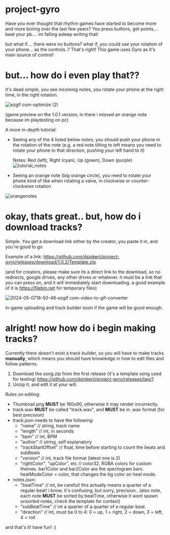 # project-gyro
Have you ever thought that rhythm games have started to become more and more boring over the last few years?
You press buttons, get points,... beat your pb.... im falling asleep writing that!

but what if.... there were no buttons? what if, you could use your rotation of your phone... as the controls..?
That's right! This game uses Gyro as it's main source of control!

# but... how do i even play that??

It's dead simple, you see incoming notes, you rotate your phone at the right time, in the right rotation.

![ezgif com-optimize (2)](https://github.com/dsinkerii/project-gyro/assets/104655906/a8803193-7149-431a-8b6d-6971789fbc8e)

(game preview on the 1.0.1 version, in there i missed an orange note because im playtesting on pc)

A more in-depth tutorial:
- Seeing any of the 4 listed below notes, you should push your phone in the rotation of the note (e.g. a red note tilting to left means you need to rotate your phone to that direction, pushing your left hand to it)

  Notes: Red (left), Right (cyan), Up (green), Down (purple)
![tutorial_notes](https://github.com/dsinkerii/project-gyro/assets/104655906/a135c70f-066d-4a87-9121-c97c2b18e6d3)

- Seeing an orange note (big orange circle), you need to rotate your phone kind of like when rotating a valve, in clockwise or counter-clockwise rotation

![orangenotes](https://github.com/dsinkerii/project-gyro/assets/104655906/473143ad-bed8-49da-a2c7-90e88312e12c)


# okay, thats great.. but, how do i download tracks?

Simple. You get a download link either by the creator, you paste it in, and you're good to go

Example of a link: https://github.com/dsinkerii/project-gyro/releases/download/1.0.2/Template.zip

(and for creators, please make sure its a direct link to the download, so no redirects, google drives, any other drives or whatever. it must be a link that you can press on, and it will immediately start downloading. a good example of it is https://filebin.net for temporary files)

![2024-05-0718-50-48-ezgif com-video-to-gif-converter](https://github.com/dsinkerii/project-gyro/assets/104655906/aa399054-417c-43f9-8ce2-61f7189b210c)

in-game uploading and track builder soon if the game will be good enough.

# alright! now how do i begin making tracks?

Currently there doesn't exist a track builder, so you will have to make tracks **manually**, which means you should have knowledge in how to edit files and follow patterns.

1. Download the song.zip from the first release (it's a template song used for testing)
    https://github.com/dsinkerii/project-gyro/releases/tag/1
2. Unzip it, and edit it at your will.

Rules on editing:
- Thumbnail.png **MUST** be 160x90, otherwise it may render incorrectly.
- track.wav **MUST** be called "track.wav", and **MUST** be in .wav format (for best precision)
- track.json needs to have the following:
  - "name" // string, track name
  - "length" // int, in seconds
  - "bpm" // int, BPM
  - "author" // string, self explanatory
  - "trackStartOffset" // float, time before starting to count the beats and subBeats
  - "version" // int, track file format (latest one is 2)
  - "rightColor", "upColor", etc // color32, RGBA colors for custom themes. bar1Color and bar2Color are the spectogram bars. heatModeColor = color, that changes the bg color on heat mode.
- notes.json:
  - "beatTime" // int, be careful! this actually means a quarter of a regular beat! i know, it's confusing, but sorry, precision.. (also note, each note **MUST** be sorted by beatTime, otherwise it wont spawn unsorted notes, check the template for context)
  - "subBeatTime" // int a quarter of a quarter of a regular beat.
  - "direction" // int, must be 0 to 4: 0 = up, 1 = right, 2 = down, 3 = left, 4 = roll
 
and that's it! have fun! :)
